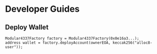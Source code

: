 # Developer Guides

## Deploy Wallet

```solidity
Modular4337Factory factory = Modular4337Factory(0x0e16a3...);
address wallet = factory.deployAccount(ownerEOA, keccak256("alloc8-user"));
```
